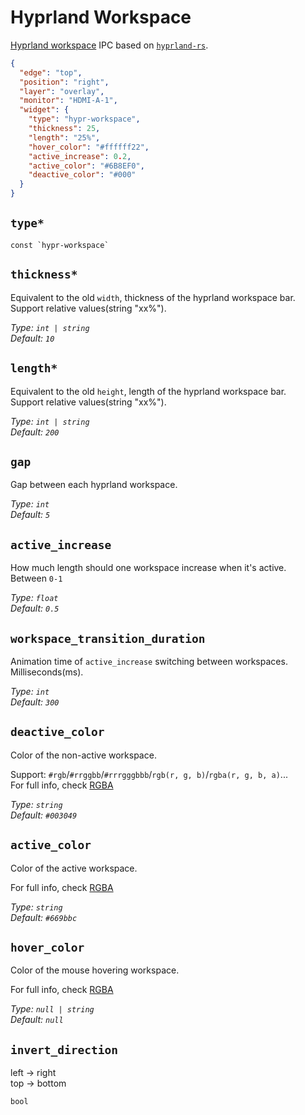# Hyprland Workspace

[Hyprland workspace](https://wiki.hyprland.org/Configuring/Dispatchers/#workspaces) IPC based on [`hyprland-rs`](https://github.com/hyprland-community/hyprland-rs).

```json
{
  "edge": "top",
  "position": "right",
  "layer": "overlay",
  "monitor": "HDMI-A-1",
  "widget": {
    "type": "hypr-workspace",
    "thickness": 25,
    "length": "25%",
    "hover_color": "#ffffff22",
    "active_increase": 0.2,
    "active_color": "#6B8EF0",
    "deactive_color": "#000"
  }
}
```

## `type*`

```plaintext
const `hypr-workspace`
```

## `thickness*`

Equivalent to the old `width`, thickness of the hyprland workspace bar.  
Support relative values(string "xx%").

_Type: `int | string`_  
_Default: `10`_

## `length*`

Equivalent to the old `height`, length of the hyprland workspace bar.  
Support relative values(string "xx%").

_Type: `int | string`_  
_Default: `200`_

## `gap`

Gap between each hyprland workspace.

_Type: `int`_  
_Default: `5`_

## `active_increase`

How much length should one workspace increase when it's active.  
Between `0-1`

_Type: `float`_  
_Default: `0.5`_

## `workspace_transition_duration`

Animation time of `active_increase` switching between workspaces.  
Milliseconds(ms).

_Type: `int`_  
_Default: `300`_

## `deactive_color`

Color of the non-active workspace.

Support: `#rgb`/`#rrggbb`/`#rrrgggbbb`/`rgb(r, g, b)`/`rgba(r, g, b, a)`...  
For full info, check [RGBA](https://gtk-rs.org/gtk4-rs/stable/latest/docs/src/gdk4/rgba.rs.html#205)

_Type: `string`_  
_Default: `#003049`_

## `active_color`

Color of the active workspace.

For full info, check [RGBA](https://gtk-rs.org/gtk4-rs/stable/latest/docs/src/gdk4/rgba.rs.html#205)

_Type: `string`_  
_Default: `#669bbc`_

## `hover_color`

Color of the mouse hovering workspace.

For full info, check [RGBA](https://gtk-rs.org/gtk4-rs/stable/latest/docs/src/gdk4/rgba.rs.html#205)

_Type: `null | string`_  
_Default: `null`_

## `invert_direction`

left -> right  
top -> bottom

`bool`

